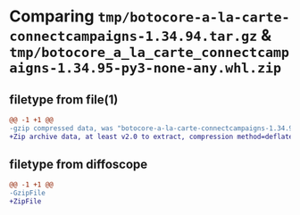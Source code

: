 # Comparing `tmp/botocore-a-la-carte-connectcampaigns-1.34.94.tar.gz` & `tmp/botocore_a_la_carte_connectcampaigns-1.34.95-py3-none-any.whl.zip`

## filetype from file(1)

```diff
@@ -1 +1 @@
-gzip compressed data, was "botocore-a-la-carte-connectcampaigns-1.34.94.tar", last modified: Tue Apr 30 01:01:22 2024, max compression
+Zip archive data, at least v2.0 to extract, compression method=deflate
```

## filetype from diffoscope

```diff
@@ -1 +1 @@
-GzipFile
+ZipFile
```

